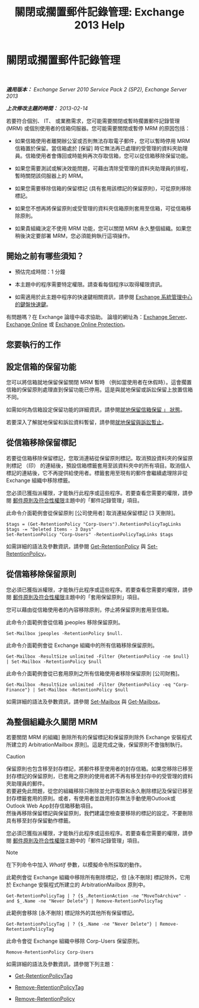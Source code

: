 ﻿---
title: '關閉或擱置郵件記錄管理: Exchange 2013 Help'
TOCTitle: 關閉或擱置郵件記錄管理
ms:assetid: 631191aa-3bba-4ebf-a727-c48ed2ebe176
ms:mtpsurl: https://technet.microsoft.com/zh-tw/library/Aa998580(v=EXCHG.150)
ms:contentKeyID: 52062546
ms.date: 05/21/2018
mtps_version: v=EXCHG.150
ms.translationtype: MT
---

# 關閉或擱置郵件記錄管理

 

_**適用版本：** Exchange Server 2010 Service Pack 2 (SP2), Exchange Server 2013_

_**上次修改主題的時間：** 2013-02-14_

若要符合個別、 IT、 或業務需求，您可能需要關閉或暫時擱置郵件記錄管理 (MRM) 或個別使用者的信箱伺服器。您可能需要關閉或暫停 MRM 的原因包括：

  - 如果信箱使用者離開辦公室或否則無法存取電子郵件，您可以暫時停用 MRM 信箱置於保留。當信箱處於 \[保留\] 時它無法再已處理的受管理的資料夾助理員。信箱使用者會傳回或時能夠再次存取信箱，您可以從信箱移除保留功能。

  - 如果您需要測試或解決效能問題，可藉由清除受管理的資料夾助理員的排程，暫時關閉該伺服器上的 MRM。

  - 如果您需要移除信箱的保留標記 (具有套用該標記的保留原則)，可從原則移除標記。

  - 如果您不想再將保留原則或受管理的資料夾信箱原則套用至信箱，可從信箱移除原則。

  - 如果貴組織決定不使用 MRM 功能，您可以關閉 MRM 永久整個組織。如果您稍後決定要部署 MRM，您必須能夠執行這項操作。

## 開始之前有哪些須知？

  - 預估完成時間：1 分鐘

  - 本主題中的程序需要特定權限。請查看每個程序以取得權限資訊。

  - 如需適用於此主題中程序的快速鍵相關資訊，請參閱 [Exchange 系統管理中心的鍵盤快速鍵](keyboard-shortcuts-in-the-exchange-admin-center-exchange-online-protection-help.md)。

有問題嗎？在 Exchange 論壇中尋求協助。 論壇的網址為：[Exchange Server](https://go.microsoft.com/fwlink/p/?linkid=60612)、 [Exchange Online](https://go.microsoft.com/fwlink/p/?linkid=267542) 或 [Exchange Online Protection](https://go.microsoft.com/fwlink/p/?linkid=285351)。

## 您要執行的工作

## 設定信箱的保留功能

您可以將信箱就地保留保留關閉 MRM 暫時 （例如當使用者在休假時）。這會擱置信箱的保留原則處理直到保留功能已停用。這是與就地保留或訴訟保留上放置信箱不同。

如需如何為信箱設定保留功能的詳細資訊，請參閱[就地保留信箱保留 」 狀態](place-a-mailbox-on-retention-hold-exchange-2013-help.md)。

若要深入了解就地保留和訴訟資料暫留，請參閱[就地保留與訴訟暫止](in-place-hold-and-litigation-hold-exchange-2013-help.md)。

## 從信箱移除保留標記

若要從信箱移除保留標記，您取消連結從保留原則標記。取消預設資料夾的保留原則標記 （印） 的連結後，預設信箱標籤套用至該資料夾中的所有項目。取消個人標記的連結後，它不再提供給使用者。標籤套用至現有的郵件會繼續處理除非從 Exchange 組織中移除標籤。

您必須已獲指派權限，才能執行此程序或這些程序。若要查看您需要的權限，請參閱 [郵件原則及符合性權限](messaging-policy-and-compliance-permissions-exchange-2013-help.md)主題中的「郵件記錄管理」項目。

此命令介面範例會從保留原則 \[公司使用者\] 取消連結保留標記 \[3 天刪除\]。

    $tags = (Get-RetentionPolicy "Corp-Users").RetentionPolicyTagLinks
    $tags -= "Deleted Items - 3 Days"
    Set-RetentionPolicy "Corp-Users" -RetentionPolicyTagLinks $tags

如需詳細的語法及參數資訊，請參閱 [Get-RetentionPolicy](https://technet.microsoft.com/zh-tw/library/dd298086\(v=exchg.150\)) 與 [Set-RetentionPolicy](https://technet.microsoft.com/zh-tw/library/dd335196\(v=exchg.150\))。

## 從信箱移除保留原則

您必須已獲指派權限，才能執行此程序或這些程序。若要查看您需要的權限，請參閱 [郵件原則及符合性權限](messaging-policy-and-compliance-permissions-exchange-2013-help.md)主題中的「套用保留原則」項目。

您可以藉由從信箱使用者的內容移除原則，停止將保留原則套用至信箱。

此命令介面範例會從信箱 jpeoples 移除保留原則。

    Set-Mailbox jpeoples -RetentionPolicy $null.

此命令介面範例會從 Exchange 組織中的所有信箱移除保留原則。

    Get-Mailbox -ResultSize unlimited -Filter {RetentionPolicy -ne $null} | Set-Mailbox -RetentionPolicy $null

此命令介面範例會從已套用原則之所有信箱使用者移除保留原則 \[公司財務\]。

    Get-Mailbox -ResultSize unlimited -Filter {RetentionPolicy -eq "Corp-Finance"} | Set-Mailbox -RetentionPolicy $null

如需詳細的語法及參數資訊，請參閱 [Set-Mailbox](https://technet.microsoft.com/zh-tw/library/bb123981\(v=exchg.150\)) 與 [Get-Mailbox](https://technet.microsoft.com/zh-tw/library/bb123685\(v=exchg.150\))。

## 為整個組織永久關閉 MRM

若要關閉 MRM 的組織\] 刪除所有的保留標記和保留原則除外 Exchange 安裝程式所建立的 ArbitrationMailbox 原則\]。這是完成之後，保留原則不會強制執行。

> [!CAUTION]  
> 保留原則也包含移至封存標記，將郵件移至使用者的封存信箱。如果您移除已移至封存標記的保留原則，已套用之原則的使用者將不再有移至封存中的受管理的資料夾助理員的郵件。<br />
> 若要避免此問題，從您的組織移除只刪除並允許復原和永久刪除標記及保留已移至封存標籤套用的原則。或者，有使用者並啟用封存無法手動使用Outlook或Outlook Web App封存信箱移動項目。<br />
> 然後再移除保留標記與保留原則，我們建議您檢查要移除的標記的設定。不要刪除具有移至封存保留動作標籤。


您必須已獲指派權限，才能執行此程序或這些程序。若要查看您需要的權限，請參閱 [郵件原則及符合性權限](messaging-policy-and-compliance-permissions-exchange-2013-help.md)主題中的「郵件記錄管理」項目。


> [!NOTE]  
> 在下列命令中加入 <em>WhatIf</em> 參數，以模擬命令所採取的動作。




此範例會從 Exchange 組織中移除所有刪除標記，但 \[永不刪除\] 標記除外，它用於 Exchange 安裝程式所建立的 ArbitrationMailbox 原則中。

    Get-RetentionPolicyTag | ? {$_.RetentionAction -ne "MoveToArchive" -and $_.Name -ne "Never Delete"} | Remove-RetentionPolicyTag

此範例會移除 \[永不刪除\] 標記除外的其他所有保留標記。

    Get-RetentionPolicyTag | ? {$_.Name -ne "Never Delete"} | Remove-RetentionPolicyTag

此命令會從 Exchange 組織中移除 Corp-Users 保留原則。

    Remove-RetentionPolicy Corp-Users

如需詳細的語法及參數資訊，請參閱下列主題：

  - [Get-RetentionPolicyTag](https://technet.microsoft.com/zh-tw/library/dd298009\(v=exchg.150\))

  - [Remove-RetentionPolicyTag](https://technet.microsoft.com/zh-tw/library/dd335092\(v=exchg.150\))

  - [Remove-RetentionPolicy](https://technet.microsoft.com/zh-tw/library/dd297962\(v=exchg.150\))

